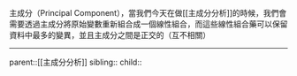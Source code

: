 主成分（Principal Component），當我們今天在做[[主成分分析]]的時候，我們會需要透過主成分將原始變數重新組合成一個線性組合，而這些線性組合藥可以保留資料中最多的變異，並且主成分之間是正交的（互不相關）
- - -
parent::[[主成分分析]]
sibling::
child::